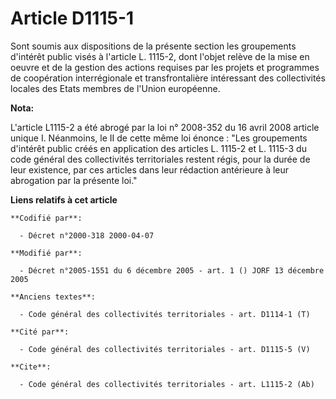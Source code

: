 # Article D1115-1

Sont soumis aux dispositions de la présente section les groupements d'intérêt public visés à l'article L. 1115-2, dont
l'objet relève de la mise en oeuvre et de la gestion des actions requises par les projets et programmes de coopération
interrégionale et transfrontalière intéressant des collectivités locales des Etats membres de l'Union européenne.

**Nota:**

L'article L1115-2 a été abrogé par la loi n° 2008-352 du 16 avril 2008 article unique I. Néanmoins, le II de cette même loi
énonce : "Les groupements d'intérêt public créés en application des articles L. 1115-2 et L. 1115-3 du code général des
collectivités territoriales restent régis, pour la durée de leur existence, par ces articles dans leur rédaction antérieure à
leur abrogation par la présente loi."

**Liens relatifs à cet article**

	**Codifié par**:

	  - Décret n°2000-318 2000-04-07

	**Modifié par**:

	  - Décret n°2005-1551 du 6 décembre 2005 - art. 1 () JORF 13 décembre 2005

	**Anciens textes**:

	  - Code général des collectivités territoriales - art. D1114-1 (T)

	**Cité par**:

	  - Code général des collectivités territoriales - art. D1115-5 (V)

	**Cite**:

	  - Code général des collectivités territoriales - art. L1115-2 (Ab)
